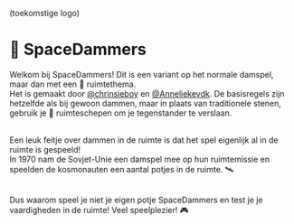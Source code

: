 (toekomstige logo)

# 👾 SpaceDammers

Welkom bij SpaceDammers! Dit is een variant op het normale damspel, maar dan met een 🚀 ruimtethema. <br/>
Het is gemaakt door <a href='https://github.com/chrinsieboy'>@chrinsieboy</a> en <a href='https://github.com/Anneliekevdk'>@Anneliekevdk</a>. De basisregels zijn hetzelfde als bij gewoon dammen, maar in plaats van traditionele stenen, gebruik je 🚀 ruimteschepen om je tegenstander te verslaan. <br /><br />

Een leuk feitje over dammen in de ruimte is dat het spel eigenlijk al in de ruimte is gespeeld! <br />
In 1970 nam de Sovjet-Unie een damspel mee op hun ruimtemissie en speelden de kosmonauten een aantal potjes in de ruimte. 🛰️ <br /><br />

Dus waarom speel je niet je eigen potje SpaceDammers en test je je vaardigheden in de ruimte! Veel speelplezier! 🎮
